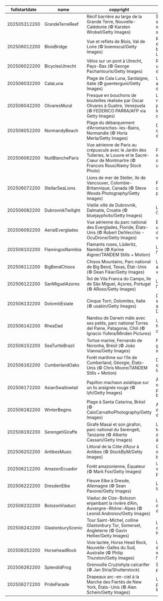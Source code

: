 |fullstartdate|name|copyright|title|image|
|--|--|--|--|--|
202505312200|GrandeTerreReef|Récif barrière au large de la Grande Terre, Nouvelle-Calédonie (© Karsten Wrobel/Getty Images)|Sous la surface, un monde en sursis|![](/fr-FR/2025/06/202505312200GrandeTerreReef.jpg)|
202506012200|BloisBridge|Vue et reflets de Blois, Val de Loire (© boerescul/Getty Images)|Reflets d’histoire en bord de Loire|![](/fr-FR/2025/06/202506012200BloisBridge.jpg)|
202506022200|BicyclesUtrecht|Vélos sur un pont à Utrecht, Pays-Bas (© George Pachantouris/Getty Images)|Rouler vers un avenir durable|![](/fr-FR/2025/06/202506022200BicyclesUtrecht.jpg)|
202506032200|CalaLuna|Plage de Cala Luna, Sardaigne, Italie (© guenterguni/Getty Images)|Une crique au parfum de lune|![](/fr-FR/2025/06/202506032200CalaLuna.jpg)|
202506042200|OlivaresMural|Fresque en bouchons de bouteilles réalisée par Oscar Olivares à Guatire, Venezuela (© FEDERICO PARRA/AFP via Getty Images)|L’art du recyclage pour éveiller les consciences|![](/fr-FR/2025/06/202506042200OlivaresMural.jpg)|
202506052200|NormandyBeach|Plage du débarquement d’Arromanches-les-Bains, Normandie (© Horia Merla/Getty Images)|Des plages chargées d'Histoire|![](/fr-FR/2025/06/202506052200NormandyBeach.jpg)|
202506062200|NuitBlancheParis|Vue aérienne de Paris au crépuscule avec le Jardin des Tuileries, le Louvre et le Sacré-Cœur de Montmartre (© Francois Roux/Alamy Stock Photo)|Paris, musée à ciel ouvert pour une nuit|![](/fr-FR/2025/06/202506062200NuitBlancheParis.jpg)|
202506072200|StellarSeaLions|Lions de mer de Steller, île de Vancouver, Colombie-Britannique, Canada (© Steve Woods Photography/Getty Images)|Préserver ce qui nous préserve|![](/fr-FR/2025/06/202506072200StellarSeaLions.jpg)|
202506082200|DubrovnikTwilight|Vieille ville de Dubrovnik, Dalmatie, Croatie (© bluejayphoto/Getty Images)|La perle de l’Adriatique|![](/fr-FR/2025/06/202506082200DubrovnikTwilight.jpg)|
202506092200|AerialEverglades|Vue aérienne du parc national des Everglades, Floride, États-Unis (© Robert DelVecchio - OcuDrone/Getty Images)|Everglades, un souffle d’eau et de vie|![](/fr-FR/2025/06/202506092200AerialEverglades.jpg)|
202506102200|FlamingosNamibia|Flamants roses, Lüderitz, Namibie (© Karine Aigner/TANDEM Stills + Motion)|La grâce à l’état pur|![](/fr-FR/2025/06/202506102200FlamingosNamibia.jpg)|
202506112200|BigBendChisos|Chisos Mountains, Parc national de Big Bend, Texas, État-Unis (© Dean Fikar/Getty Images)|Le désert aux trois visages|![](/fr-FR/2025/06/202506112200BigBendChisos.jpg)|
202506122200|SanMiguelAzores|Îlot de Vila Franca do Campo, île de São Miguel, Açores, Portugal (© ARoxo/Getty Images)|Le cœur de l’océan|![](/fr-FR/2025/06/202506122200SanMiguelAzores.jpg)|
202506132200|DolomitiEstate|Cinque Torri, Dolomites, Italie (© usabin/Getty Images)|Des sentinelles au cœur des Dolomites|![](/fr-FR/2025/06/202506132200DolomitiEstate.jpg)|
202506142200|RheaDad|Nandou de Darwin mâle avec ses petits, parc national Torres del Paine, Patagonie, Chili (© Ignacio Yufera/Minden Pictures)|Un papa hors du commun|![](/fr-FR/2025/06/202506142200RheaDad.jpg)|
202506152200|SeaTurtleBrazil|Tortue marine, Fernando de Noronha, Brésil (© João Vianna/Getty Images)|Protéger les géantes des mers|![](/fr-FR/2025/06/202506152200SeaTurtleBrazil.jpg)|
202506162200|CumberlandOaks|Forêt maritime sur l’île de Cumberland, Géorgie, États-Unis (© Chris Moore/TANDEM Stills + Motion)|Des arbres qui cachent la forêt|![](/fr-FR/2025/06/202506162200CumberlandOaks.jpg)|
202506172200|AsianSwallowtail|Papillon machaon asiatique sur un lis araignée rouge (© lzh/Getty Images)|À vos marques, prêts… butinez !|![](/fr-FR/2025/06/202506172200AsianSwallowtail.jpg)|
202506182200|WinterBegins|Plage à Santa Catarina, Brésil (© CaioCarvalhoPhotography/Getty Images)|Au rythme du sable et du temps|![](/fr-FR/2025/06/202506182200WinterBegins.jpg)|
202506192200|SerengetiGiraffe|Girafe Masaï et son girafon, parc national du Serengeti, Tanzanie (© Alberto Cassani/Getty Images)|La tendresse d’un monde à préserver|![](/fr-FR/2025/06/202506192200SerengetiGiraffe.jpg)|
202506202200|AntibesMusic|Littoral de la Côte d’Azur à Antibes (© StockByM/Getty Images)|Quand la musique est bonne|![](/fr-FR/2025/06/202506202200AntibesMusic.jpg)|
202506212200|AmazonEcuador|Forêt amazonienne, Équateur (© Mark Fox/Getty Images)|Un monde vivant en péril|![](/fr-FR/2025/06/202506212200AmazonEcuador.jpg)|
202506222200|DresdenElbe|Fleuve Elbe à Dresde, Allemagne (© Sean Pavone/Getty Images)|Les rives de la résilience|![](/fr-FR/2025/06/202506222200DresdenElbe.jpg)|
202506232200|BolozonViaduct|Viaduc de Cize-Bolozon enjambant la rivière d’Ain, Auvergne-Rhône-Alpes (© Leonid Andronov/Getty Images)|L’élégance d’un géant discret|![](/fr-FR/2025/06/202506232200BolozonViaduct.jpg)|
202506242200|GlastonburyScenic|Tour Saint-Michel, colline Glastonbury Tor, Somerset, Angleterre (© Gavin Hellier/Getty Images)|La musique comme héritage|![](/fr-FR/2025/06/202506242200GlastonburyScenic.jpg)|
202506252200|HorseheadRock|Voie lactée, Horse Head Rock, Nouvelle-Galles du Sud, Australie (© Philip Thurston/Getty Images)|Un cheval de pierre au milieu de l’océan|![](/fr-FR/2025/06/202506252200HorseheadRock.jpg)|
202506262200|SplendidFrog|Grenouille Cruziohyla calcarifer (© Jan Stria/Shutterstock)|Splendide par nature|![](/fr-FR/2025/06/202506262200SplendidFrog.jpg)|
202506272200|PrideParade|Drapeaux arc-en-ciel à la Marche des Fiertés de New York, États-Unis (© Alan Schein/Getty Images)|Une marche pour la liberté|![](/fr-FR/2025/06/202506272200PrideParade.jpg)|
